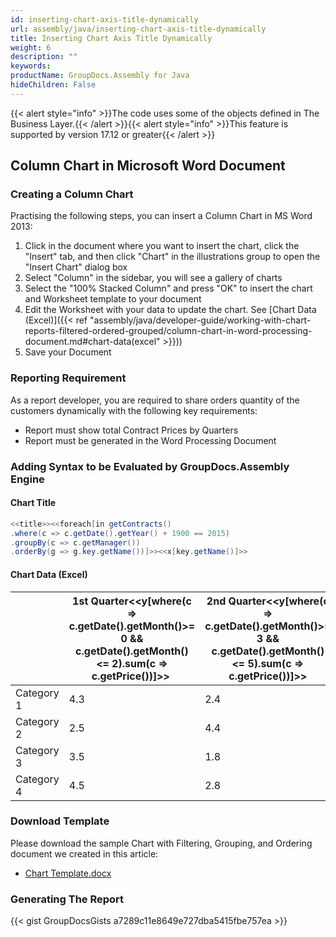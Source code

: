 ```yaml
---
id: inserting-chart-axis-title-dynamically
url: assembly/java/inserting-chart-axis-title-dynamically
title: Inserting Chart Axis Title Dynamically
weight: 6
description: ""
keywords: 
productName: GroupDocs.Assembly for Java
hideChildren: False
---
```

{{< alert style="info" >}}The code uses some of the objects defined in The Business Layer.{{< /alert >}}{{< alert style="info" >}}This feature is supported by version 17.12 or greater{{< /alert >}}

## Column Chart in Microsoft Word Document

### Creating a Column Chart

Practising the following steps, you can insert a Column Chart in MS Word 2013:

1.  Click in the document where you want to insert the chart, click the "Insert" tab, and then click "Chart" in the illustrations group to open the "Insert Chart" dialog box
2.  Select "Column" in the sidebar, you will see a gallery of charts
3.  Select the "100% Stacked Column" and press "OK" to insert the chart and Worksheet template to your document
4.  Edit the Worksheet with your data to update the chart. See [Chart Data (Excel)]({{< ref "assembly/java/developer-guide/working-with-chart-reports-filtered-ordered-grouped/column-chart-in-word-processing-document.md#chart-data(excel" >}}))
5.  Save your Document

### Reporting Requirement

As a report developer, you are required to share orders quantity of the customers dynamically with the following key requirements:

*   Report must show total Contract Prices by Quarters
*   Report must be generated in the Word Processing Document

### Adding Syntax to be Evaluated by GroupDocs.Assembly Engine

#### Chart Title

```java
<<title>><<foreach[in getContracts()
.where(c => c.getDate().getYear() + 1900 == 2015)
.groupBy(c => c.getManager())
.orderBy(g => g.key.getName())]>><<x[key.getName()]>>
```

#### Chart Data (Excel)

|   | 1st Quarter<<y[where(c => c.getDate().getMonth()>= 0 && c.getDate().getMonth() <= 2).sum(c => c.getPrice())]>>  | 2nd Quarter<<y[where(c => c.getDate().getMonth()>= 3 && c.getDate().getMonth() <= 5).sum(c => c.getPrice())]>> | 3rd Quarter<<y[where(c => c.getDate().getMonth()>= 6 && c.getDate().getMonth()<= 8).sum(c => c.getPrice())]>> | 4th Quarter<<y[where(c => c.getDate().getMonth()>= 9 && c.getDate().getMonth()<= 11).sum(c => c.getPrice())]>> |
| --- | --- | --- | --- | --- |
| Category 1 | 4.3 | 2.4 | 2 | 3 |
| Category 2 | 2.5 | 4.4 | 2 | 2 |
| Category 3 | 3.5 | 1.8 | 3 | 5 |
| Category 4 | 4.5 | 2.8 | 5 | 2 |

### Download Template

Please download the sample Chart with Filtering, Grouping, and Ordering document we created in this article:

*   [Chart Template.docx](https://github.com/groupdocs-assembly/GroupDocs.Assembly-for-Java/blob/master/Examples/GroupDocs.Assembly.Examples.Java/Data/Storage/Word%20Templates/Chart%20with%20Filtering%2C%20Grouping%2C%20and%20Ordering_dynamic_title.docx)

### Generating The Report

{{< gist GroupDocsGists a7289c11e8649e727dba5415fbe757ea >}}


